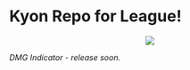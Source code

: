 # Kyon Repo for League!

<center><img src ="http://i.imgur.com/0iSQWvA.png" /></center>

<i>DMG Indicator - release soon.</i>
